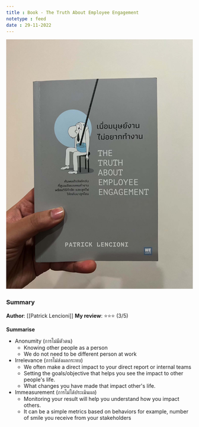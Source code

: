 ```yaml
---
title : Book - The Truth About Employee Engagement
notetype : feed
date : 29-11-2022
---
```


![image-of-book-the-truth-about-employee-engagement](/assets/img/book-the-truth-about-employee-engagement.jpg)


### Summary
**Author**: [[Patrick Lencioni]]
**My review**: ⭐⭐⭐ (3/5)

**Summarise**
- Anonumity (การไม่มีตัวตน)
	- Knowing other people as a person
	- We do not need to be different person at work
- Irrelevance (การไม่ส่งผลกระทบ)
	- We often make a direct impact to your direct report or internal teams
	- Setting the goals/objective that helps you see the impact to other people's life.
	- What changes you have made that impact other's life.
- Immeasurement (การไม่ได้ประเมินผล)
	- Monitoring your result will help you understand how you impact others.
	- It can be a simple metrics based on behaviors for example, number of smile you receive from your stakeholders
